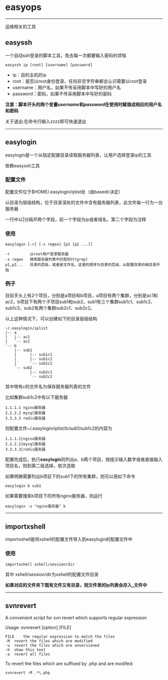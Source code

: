 # easyops

----

运维相关的工具

## easyssh

一个自动ssh登录的脚本工具，免去每一次都要输入密码的烦恼 

	easyssh ip [root] [username] [password]

* ip：目的主机的ip
* root：是否以root身份登录，任何非空字符串都会认识需要以root登录
* username：用户名，如果不传采用脚本中写好的用户名
* password：密码，如果不传采用脚本中写好的密码

**注意：脚本开头的两个变量*username*和*password*在使用时赋值成相应的用户名和密码**

关于退出:在命令行输入zzzz即可快速退出

----

## easylogin

easylogin是一个从指定配置目录读取服务器列表，让用户选择登录ip的工具

依赖easyssh工具

### 配置文件

配置文件位于$HOME/.easylogin/iplist处（由basedir决定）

以目录为层级结构，位于目录深处的文件中含有服务器列表，此文件每一行为一台服务器

一行中以|分隔开两个字段，前一个字段为ip或者域名，第二个字段为注释

### 使用

	easylogin [-r] [-s regex] [p1 [p2 ...]]
	
	-r         以root用户登录服务器
	-s regex   搜索服务器列表中匹配的行(grep)
	p1,p2...   目录的层级，或者是文件名，这里的顺序为目录的层级，从配置目录的根目录开始
	
### 例子

目前手头上有2个项目，分别是a项目和b项目，a项目有两个集群，分别是ac1和ac2，b项目下有两个子项目sub1和sub2，sub1有三个集群sub1c1、sub1c2、sub1c3，sub2有两个集群sub2c1、sub2c2。

以上这种情况下，可以创建如下的目录层级结构
	
	~/.easylogin/iplist
	|-- a
	|   |-- ac1
	|   `-- ac2
	`-- b
	    |-- sub1
	    |      |-- sub1c1
	    |      |-- sub1c2
	    |      `-- sub1c2
	    `-- sub2
	           |-- sub2c1
	           `-- sub2c2
	
其中带有c的文件名为保存服务器列表的文件

比如集群sub1c2中有以下服务器

	1.1.1.1 nginx服务器
	2.2.2.2 mysql服务器
	3.3.3.3 redis服务器

则配置文件~/.easylogin/iplist/b/sub1/sub1c2的内容为

	1.1.1.1|nginx服务器
	2.2.2.2|mysql服务器
	3.3.3.3|redis服务器

配置完成后，执行**easylogin**则列出a、b两个项目，按提示输入数字或者直接输入项目名，则到第二级选择，依次选取

如果明确需要列出b项目下的sub1下的所有集群，则可以用如下命令
	
	easylogin b sub1

如果需要搜索b项目下的所有nginx服务器，则运行

	easylogin -s "nginx服务器" b

----

## importxshell

importxshell是将xshell的配置文件导入到easylogin的配置文件中

### 使用
	
	importxshell xshell/session/dir

其中 xshell/session/dir为xshell的配置文件目录

**如果对应的文件夹下既有文件又有目录，则文件里的Ip列表会存入_文件中**

----

## svnrevert

A convenient script for svn revert which supports regular expression

Usage: svnrevert [option] [FILE]

	FILE	the regular expression to match the files
	-M	revert the files which are modified
	-u	revert the files which are unversioned
	-h	show this text
	-a	revert all files

To revert the files which are suffixed by .php and are modifed:

	svnrevert -M .*\.php
